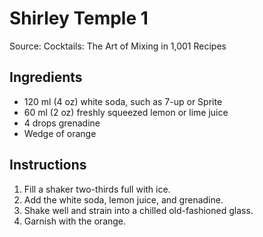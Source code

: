 # Shirley Temple 1

Source: Cocktails: The Art of Mixing in 1,001 Recipes

## Ingredients ##
* 120 ml (4 oz) white soda, such as 7-up or Sprite
* 60 ml (2 oz) freshly squeezed lemon or lime juice
* 4 drops grenadine
* Wedge of orange

## Instructions ##
1. Fill a shaker two-thirds full with ice.
1. Add the white soda, lemon juice, and grenadine.
1. Shake well and strain into a chilled old-fashioned glass.
1. Garnish with the orange.
